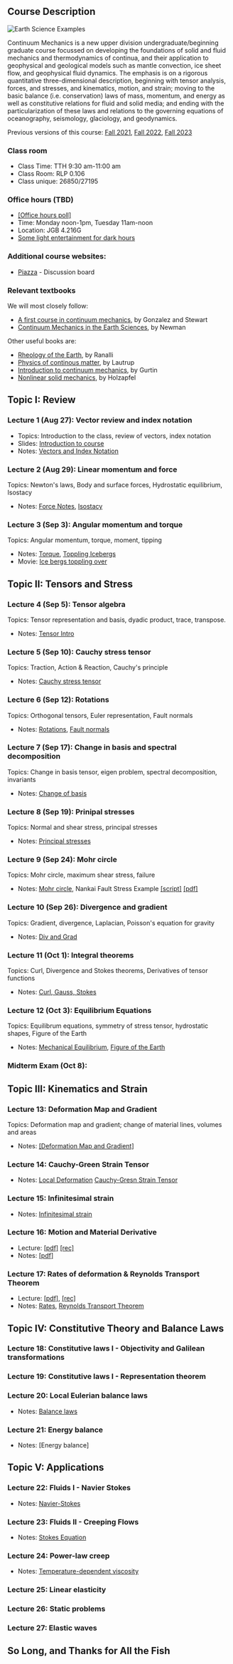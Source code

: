 ## Course Description
![Earth Science Examples](/Class_Image.png)
 
Continuum Mechanics is a new upper division undergraduate/beginning graduate course focussed on developing the foundations of solid and fluid mechanics and thermodynamics of continua, and their application to geophysical and geological models such as mantle convection, ice sheet flow, and geophysical fluid dynamics. The emphasis is on a rigorous quantitative three-dimensional description, beginning with tensor analysis, forces, and stresses, and kinematics, motion, and strain; moving to the basic balance (i.e. conservation) laws of mass, momentum, and energy as well as constitutive relations for fluid and solid media; and ending with the particularization of these laws and relations to the governing equations of oceanography, seismology, glaciology, and geodynamics.

Previous versions of this course: [Fall 2021](Fall2021.md), [Fall 2022](Fall2022.md), [Fall 2023](Fall2023.md)  

### Class room
* Class Time: TTH 9:30 am-11:00 am 
* Class Room: RLP 0.106 
* Class unique: 26850/27195

### Office hours (TBD)
* [[Office hours poll]](https://www.when2meet.com/?26050532-hIYTg)
* Time: Monday noon-1pm, Tuesday 11am-noon
* Location: JGB 4.216G
* [Some light entertainment for dark hours](https://www.ted.com/talks/eduardo_saenz_de_cabezon_math_is_forever?language=en)

### Additional course websites:
* [Piazza](https://piazza.com/class/m0bi9mnhp935l) - Discussion board

### Relevant textbooks
We will most closely follow:
* [A first course in continuum mechanics](https://www.cambridge.org/core/books/first-course-in-continuum-mechanics/DC9A87155531958AD5EFC66AEB981DAE), by Gonzalez and Stewart
* [Continuum Mechanics in the Earth Sciences](https://doi.org/10.1017/CBO9780511980121), by Newman

Other useful books are:
* [Rheology of the Earth](https://www.springer.com/gp/book/9780412546709), by Ranalli
* [Physics of continous matter](https://www.taylorfrancis.com/books/mono/10.1201/9781439894200/physics-continuous-matter-lautrup), by Lautrup
* [Introduction to continuum mechanics](https://www.elsevier.com/books/an-introduction-to-continuum-mechanics/gurtin/978-0-12-309750-7), by Gurtin
* [Nonlinear solid mechanics](https://www.wiley.com/en-us/Nonlinear+Solid+Mechanics%3A+A+Continuum+Approach+for+Engineering-p-9780471823193), by Holzapfel


## Topic I: Review
### Lecture 1 (Aug 27): Vector review and index notation
* Topics: Introduction to the class, review of vectors, index notation
* Slides: [Introduction to course](fall2024/ContinuumMechanics_intro_2024.pdf)
* Notes: [Vectors and Index Notation](fall2024/Vectors_IndexNotation.pdf)

### Lecture 2 (Aug 29): Linear momentum and force
Topics: Newton's laws, Body and surface forces, Hydrostatic equilibrium, Isostacy
* Notes: [Force Notes](fall2024/LinearMomentum_Force.pdf), [Isostacy](fall2024/Isostacy.pdf) 

### Lecture 3 (Sep 3): Angular momentum and torque
Topics: Angular momentum, torque, moment, tipping
* Notes: [Torque](fall2024/AngularMomentum_Torque.pdf), [Toppling Icebergs](fall2024/TopplingIceBergs.pdf)
* Movie: [Ice bergs toppling over](https://www.youtube.com/watch?v=hxy-0zpJwxs)
  
## Topic II: Tensors and Stress

### Lecture 4 (Sep 5): Tensor algebra
Topics: Tensor representation and basis, dyadic product, trace, transpose.
* Notes: [Tensor Intro](fall2024/Tensor_Intro_2024.pdf)

### Lecture 5 (Sep 10): Cauchy stress tensor
Topics: Traction, Action & Reaction, Cauchy's principle
* Notes: [Cauchy stress tensor](fall2023/Cauchy_stress_tensor_2023.pdf)
  
### Lecture 6 (Sep 12): Rotations
Topics: Orthogonal tensors, Euler representation, Fault normals
* Notes: [Rotations](fall2024/Rotations.pdf), [Fault normals](fall2023/Strike_Dip.pdf)


### Lecture 7 (Sep 17): Change in basis and spectral decomposition
Topics: Change in basis tensor, eigen problem, spectral decomposition, invariants
* Notes: [Change of basis](fall2023/Change_of_Basis.pdf)

### Lecture 8 (Sep 19): Prinipal stresses 
Topics: Normal and shear stress, principal stresses
* Notes: [Principal stresses](fall2024/Normal_and_shear_stress_2024.pdf) 
  
### Lecture 9 (Sep 24): Mohr circle
Topics: Mohr circle, maximum shear stress, failure 
* Notes: [Mohr circle](fall2023/Mohr_Circle_and_Failure_2022.pdf), Nankai Fault Stress Example [[script]](fall2023/demo_Nankai_StressOnFault.mlx) [[pdf]](fall2023/demo_Nankai_StressOnFault.pdf)
  

### Lecture 10 (Sep 26): Divergence and gradient
Topics: Gradient, divergence, Laplacian, Poisson's equation for gravity
* Notes: [Div and Grad](fall2024/Gradient_Divergence.pdf) 

### Lecture 11 (Oct 1): Integral theorems
Topics: Curl, Divergence and Stokes theorems, Derivatives of tensor functions
* Notes: [Curl, Gauss, Stokes](fall2024/IntegralTheorems_2024.pdf)

### Lecture 12 (Oct 3): Equilibrium Equations
Topics: Equilibrum equations, symmetry of stress tensor, hydrostatic shapes, Figure of the Earth
* Notes: [Mechanical Equilibrium](spring2024/Mechanical_Equilibrium.pdf), [Figure of the Earth](fall2023/FigureEarth.pdf)

### Midterm Exam (Oct 8): 

## Topic III: Kinematics and Strain

### Lecture 13: Deformation Map and Gradient 
Topics: Deformation map and gradient; change of material lines, volumes and areas
* Notes: [[Deformation Map and Gradient]](fall2023/Deformation_map_and_gradient_2023.pdf)

### Lecture 14: Cauchy-Green Strain Tensor
* Notes: [Local Deformation](fall2023/Analysis_of_local_deformation_2023.pdf) [Cauchy-Gresn Strain Tensor](fall2023/Cauchy-Green_strain_tensor_2023.pdf)

### Lecture 15: Infinitesimal strain
* Notes: [Infinitesimal strain](fall2022/Infinitesimal_strain_tensor_2021.pdf)

### Lecture 16: Motion and Material Derivative
* Lecture: [[pdf]](fall2023/GEO325C_2023_Lecture19.pdf) [[rec]](https://utexas.zoom.us/rec/share/awEu-eAm9SRXsIt1IF6CaYt8Wx3p0XVJPw5ZYKMCxMNenUjZmXNox4F1r7iE1FK8.X-WgSbU2qWy_0vAs)
* Notes: [[pdf]](fall2022/Motions_2021.pdf)

### Lecture 17: Rates of deformation & Reynolds Transport Theorem
* Lecture: [[pdf]](fall2023/GEO325C_2023_Lecture20.pdf), [[rec]](https://utexas.zoom.us/rec/share/w9gSE4KI4GFrk5sQpoNjQrhYNq7Fib9SePcD7_0vg7ZpmDS4FstntV7XEXfV7mZR.xCFx3I7uWp4S4ifX)
* Notes: [Rates](fall2023/Rate_of_strain_and_spin_2021.pdf), [Reynolds Transport Theorem](fall2023/Reynolds_Transport_Theorem_2021.pdf)
  
## Topic IV: Constitutive Theory and Balance Laws
### Lecture 18: Constitutive laws I - Objectivity and Galilean transformations
### Lecture 19: Constitutive laws I - Representation theorem

### Lecture 20: Local Eulerian balance laws
* Notes: [Balance laws](fall2023/Balance_laws_local_Eulerian_form_2023.pdf)

### Lecture 21: Energy balance
* Notes: [Energy balance]


## Topic V: Applications
### Lecture 22: Fluids I - Navier Stokes
* Notes: [Navier-Stokes](fall2023/Newtonian_Fluids_2023.pdf)

### Lecture 23: Fluids II - Creeping Flows
* Notes: [Stokes Equation](fall2023/Stokes_Equation2023.pdf)
  
### Lecture 24: Power-law creep
* Notes: [Temperature-dependent viscosity](fall2023/Variable_Viscosity_Stokes.pdf)

### Lecture 25: Linear elasticity

### Lecture 26: Static problems

### Lecture 27: Elastic waves

## So Long, and Thanks for All the Fish



